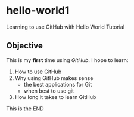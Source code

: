 # hello-world1
Learning to use GitHub with Hello World Tutorial

## Objective
This is my **first** time using *GitHub*. I hope to learn:
 
 1. How to use GitHub
 2. Why using GitHub makes sense
      * the best applications for Git
      * when best to use git
 3. How long it takes to learn GitHub

This is the END

    



